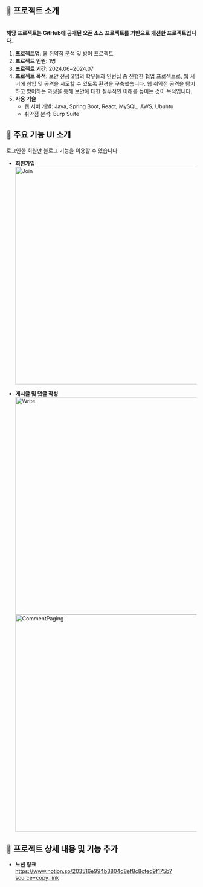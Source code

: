 ## 📌 프로젝트 소개
<br>**해당 프로젝트는 GitHub에 공개된 오픈 소스 프로젝트를 기반으로 개선한 프로젝트입니다.**
1. **프로젝트명**: 웹 취약점 분석 및 방어 프로젝트
2. **프로젝트 인원**: 1명
3. **프로젝트 기간**: 2024.06~2024.07  
4. **프로젝트 목적**: 보안 전공 2명의 학우들과 인턴십 중 진행한 협업 프로젝트로, 웹 서버에 침입 및 공격을 시도할 수 있도록 환경을 구축했습니다. 웹 취약점 공격을 탐지하고 방어하는 과정을 통해 보안에 대한 실무적인 이해를 높이는 것이 목적입니다. 
5. **사용 기술**
    - 웹 서버 개발: Java, Spring Boot, React, MySQL, AWS, Ubuntu
    - 취약점 분석: Burp Suite
## 📌 주요 기능 UI 소개
로그인한 회원만 블로그 기능을 이용할 수 있습니다.
- **회원가입**<br>
      <img width="575" alt="Join" src="https://github.com/jhcode33/react-spring-blog-backend/assets/125725072/4da4830c-4c29-4f0f-b025-df6b3b29cb84"><br>

- **게시글 및 댓글 작성**<br>
    <img width="575" alt="Write" src="https://github.com/jhcode33/react-spring-blog-backend/assets/125725072/32f3b3bf-0018-4c90-b6c5-c3dc752ddf8b">
  <img width="575" alt="CommentPaging" src="https://github.com/jhcode33/react-spring-blog-backend/assets/125725072/658f15a5-4149-404d-942e-2509a564726b"><br>
## 📝 프로젝트 상세 내용 및 기능 추가 
- **노션 링크**  
  https://www.notion.so/203516e994b3804d8ef8c8cfed9f175b?source=copy_link

